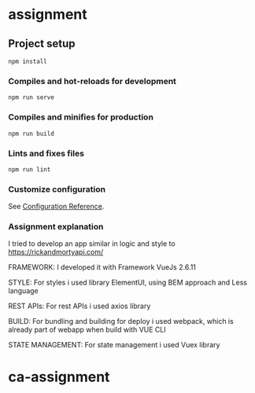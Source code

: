# assignment

## Project setup
```
npm install
```

### Compiles and hot-reloads for development
```
npm run serve
```

### Compiles and minifies for production
```
npm run build
```

### Lints and fixes files
```
npm run lint
```

### Customize configuration
See [Configuration Reference](https://cli.vuejs.org/config/).

### Assignment explanation
I tried to develop an app similar in logic and style to https://rickandmortyapi.com/

FRAMEWORK: I developed it with Framework VueJs 2.6.11

STYLE: For styles i used library ElementUI, using BEM approach and Less language

REST APIs: For rest APIs i used axios library

BUILD: For bundling and building for deploy i used webpack, which is already part of webapp when build with VUE CLI 

STATE MANAGEMENT: For state management i used Vuex library

# ca-assignment
